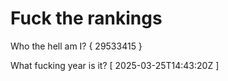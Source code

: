# Fuck the rankings

Who the hell am I?
{ 29533415 }

What fucking year is it?
[ 2025-03-25T14:43:20Z ]

